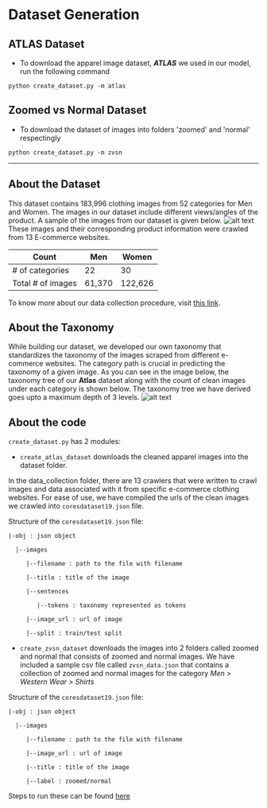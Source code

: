 # Dataset Generation

## ATLAS Dataset
- To download the apparel image dataset, **_ATLAS_** we used in our model, run the following command

`python create_dataset.py -m atlas` 


## Zoomed vs Normal Dataset
- To download the dataset of images into folders 'zoomed' and 'normal' respectingly

`python create_dataset.py -m zvsn` 



*** 

## About the Dataset
This dataset contains 183,996 clothing images from 52 categories for Men and Women. The images in our dataset include different views/angles of the product. A sample of the images from our dataset is given below. 
![alt text](https://github.com/vumaasha/Atlas/blob/master/img/atlas_category_samples.jpg "Sample dataset")
These images and their corresponding product information were crawled from 13 E-commerce websites. 

|     Count              | Men   | Women  |
|-------------------|-------|--------|
| # of categories   | 22    | 30     |
| Total # of images | 61,370 | 122,626 |

To know more about our data collection procedure, visit [this link](https://github.com/vumaasha/Atlas/tree/master/dataset/data_collection).

## About the Taxonomy

While building our dataset, we developed our own taxonomy that standardizes the taxonomy of the images scraped from different e-commerce websites. The category path is crucial in predicting the taxonomy of a given image. As you can see in the image below, the taxonomy tree of our **Atlas** dataset along with the count of clean images under each category is shown below. The taxonomy tree we have derived goes upto a maximum depth of 3 levels. 
![alt text](https://github.com/vumaasha/Atlas/blob/master/img/atlas_taxonomy_tree.jpg "Taxonomy")

## About the code
 
`create_dataset.py` has 2 modules:

* `create_atlas_dataset` downloads the cleaned apparel images into the dataset folder. 

In the data_collection folder, there are 13 crawlers that were written to crawl images and data associated with it from specific e-commerce clothing websites. For ease of use, we have compiled the urls of the clean images we crawled into `coresdataset19.json` file. 

Structure of the `coresdataset19.json` file:

    |-obj : json object

      |--images 
  
         |--filename : path to the file with filename

         |--title : title of the image

         |--sentences 
         
            |--tokens : taxonomy represented as tokens

         |--image_url : url of image

         |--split : train/test split



* `create_zvsn_dataset` downloads the images into 2 folders called zoomed and normal that consists of zoomed and normal images. We have included a sample csv file called `zvsn_data.json` that contains a collection of zoomed and normal images for the category *Men > Western Wear > Shirts*

Structure of the `coresdataset19.json` file:

    |-obj : json object

      |--images 
  
         |--filename : path to the file with filename

         |--image_url : url of image

         |--title : title of the image 
         
         |--label : zoomed/normal


Steps to run these can be found [here](#quick-start)

